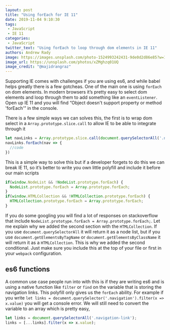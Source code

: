 ```yaml
---
layout: post
title: "Using forEach for IE 11"
date: 2019-11-04 9:10:30
tags:
 - JavaScript
 - IE 11
categories:
 - JavaScript
twitter_text: "Using forEach to loop through dom elements in IE 11"
authors: Andrew Rady
image: https://images.unsplash.com/photo-1524993242431-9de0d2d86e85?w=1000
image_url: https://unsplash.com/photos/xZMghzq01UQ
image_credit: "@majidrangraz"
---
```


Supporting IE comes with challenges if you are using es6, and while babel helps greatly there is a few gotcheas. One of the main one is using `forEach` on dom elements. In modern browsers it’s pretty easy to select dom elements and loop through them to add something like an `eventListener`. Open up IE 11 and you will find “Object doesn't support property or method 'forEach'” in the console.

There is a few simple ways we can solves this, the first is to wrap dom select in a `Array.prototype.slice.call` to allow IE to be able to integrate through it

```js
let navLinks = Array.prototype.slice.call(document.querySelectorAll('.navigation-link'))
navLinks.forEach(nav => {
  //code
})
```

This is a simple way to solve this but if a developer forgets to do this we can break IE 11, so it’s better to write you own little polyfill and include it before our main scripts

```js
if(window.NodeList && !NodeList.prototype.forEach) {
  NodeList.prototype.forEach = Array.prototype.forEach;
}
if(window.HTMLCollection && !HTMLCollection.prototype.forEach) {
  HTMLCollection.prototype.forEach = Array.prototype.forEach;
}
```

If you do some googling you will find a lot of responses on stackoverflow that include `NodeList.prototype.forEach = Array.prototype.forEach;`. Let me explain why we added the second section with the `HTMLCollection`. If you use `document.querySelectorAll` it will return it as a node list, but if you use `document.getElementsByTagName` or `document.getElementsByClassName` it will return it as a `HTMLCollection`. This is why we added the second conditional. Just make sure you include this at the top of your file or first in your `webpack` configuration.


## es6 functions

A common use case people run into with this is if they are writing es6 and is using a native function like `filter` or `find` on the variable that is storing the navigation links. This polyfill only gives us the `forEach` ability. For example if you write `let links = document.querySelector('.navigation').filter(x => x.value)` you will get a console error. We will still need to convert the variable to an array which is pretty easy,

```js
let links = document.querySelectorAll('.navigation-link');
links = [...links].filter(x => x.value);
```

